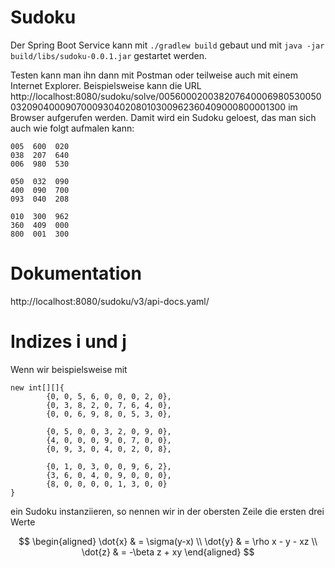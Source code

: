 # Sudoku

Der Spring Boot Service kann mit
`./gradlew build`
gebaut und mit
`java -jar build/libs/sudoku-0.0.1.jar`
gestartet werden.

Testen kann man ihn dann mit Postman oder teilweise auch mit einem Internet Explorer.
Beispielsweise kann die URL
http://localhost:8080/sudoku/solve/005600020038207640006980530050032090400090700093040208010300962360409000800001300 im Browser
aufgerufen werden.
Damit wird ein Sudoku geloest, das man sich auch wie folgt aufmalen kann:

```
005  600  020
038  207  640
006  980  530

050  032  090
400  090  700
093  040  208

010  300  962
360  409  000
800  001  300
```

# Dokumentation

http://localhost:8080/sudoku/v3/api-docs.yaml/

# Indizes i und j

Wenn wir beispielsweise mit
```
new int[][]{
        {0, 0, 5, 6, 0, 0, 0, 2, 0},
        {0, 3, 8, 2, 0, 7, 6, 4, 0},
        {0, 0, 6, 9, 8, 0, 5, 3, 0},

        {0, 5, 0, 0, 3, 2, 0, 9, 0},
        {4, 0, 0, 0, 9, 0, 7, 0, 0},
        {0, 9, 3, 0, 4, 0, 2, 0, 8},

        {0, 1, 0, 3, 0, 0, 9, 6, 2},
        {3, 6, 0, 4, 0, 9, 0, 0, 0},
        {8, 0, 0, 0, 0, 1, 3, 0, 0}
}
```
ein Sudoku instanziieren, so nennen wir in der obersten Zeile die ersten drei Werte

$$
\begin{aligned}
\dot{x} & = \sigma(y-x) \\
\dot{y} & = \rho x - y - xz \\
\dot{z} & = -\beta z + xy
\end{aligned}
$$